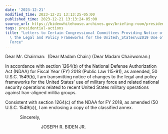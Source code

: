 ```yaml
---
date: '2023-12-21'
modified_time: 2023-12-21 13:13:25-05:00
published_time: 2023-12-21 13:13:24-05:00
source_url: https://bidenwhitehouse.archives.gov/briefing-room/presidential-actions/2023/12/21/letters-to-certain-congressional-committees-providing-notice-of-changes-to-the-legal-and-policy-frameworks-for-the-united-states-use-of-military-force/
tags: presidential-actions
title: "Letters to Certain Congressional Committees Providing Notice of Changes to\
  \ the Legal and Policy Frameworks for the United\_States\u2019 Use of Military\_\
  Force"
---
```

 
Dear Mr. Chairman:  (Dear Madam Chair:) (Dear Madam Chairwoman:)  
  
In accordance with section 1264(b) of the National Defense Authorization
Act (NDAA) for Fiscal Year (FY) 2018 (Public Law 115-91), as amended, 50
U.S.C. 1549(b), I am transmitting notice of changes to the legal and
policy frameworks for the United States’ use of military force and
related national security operations related to recent United States
military operations against Iran-aligned militia groups.   
  
Consistent with section 1264(c) of the NDAA for FY 2018, as amended (50
U.S.C. 1549(c)), I am enclosing a copy of the classified annex.

            Sincerely,  

                             JOSEPH R. BIDEN JR.
